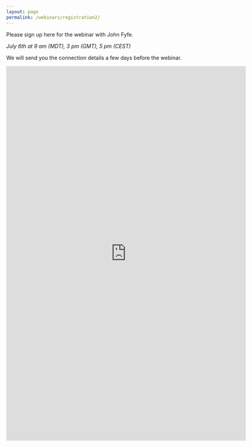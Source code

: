 ```yaml
---
layout: page
permalink: /webinars/registration2/
---
```


Please sign up here for the webinar with John Fyfe.

_July 6th at 9 am (MDT), 3 pm (GMT), 5 pm (CEST)_

We will send you the connection details a few days before the webinar.


<iframe src="https://docs.google.com/forms/d/e/1FAIpQLSfpOKBOyct3_dr29_5TlrxFvIL3_bj-h7iNZYiS-7rYDRkCDw/viewform?embedded=true" width="640" height="1000" frameborder="0" marginheight="0" marginwidth="0">Loading…</iframe>
